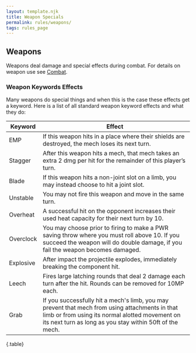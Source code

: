 ```yaml
---
layout: template.njk
title: Weapon Specials
permalink: rules/weapons/
tags: rules_page
---
```


## Weapons
Weapons deal damage and special effects during combat. For details on weapon use see [Combat]({{site_url}}/rules/combat/).

### Weapon Keywords Effects
Many weapons do special things and when this is the case these effects get a keyword.
Here is a list of all standard weapon keyword effects and what they do:

| Keyword   | Effect |
| --------- | ------ |
| EMP       | If this weapon hits in a place where their shields are destroyed, the mech loses its next turn. |
| Stagger   | After this weapon hits a mech, that mech takes an extra 2 dmg per hit for the remainder of this player’s turn. |
| Blade     | If this weapon hits a non-joint slot on a limb, you may instead choose to hit a joint slot. |
| Unstable  | You may not fire this weapon and move in the same turn. |
| Overheat  | A successful hit on the opponent increases their used heat capacity for their next turn by 10. |
| Overclock | You may choose prior to firing to make a PWR saving throw where you must roll above 10. If you succeed the weapon will do double damage, if you fail the weapon becomes damaged. |
| Explosive | After impact the projectile explodes, immediately breaking the component hit. |
| Leech     | Fires large latching rounds that deal 2 damage each turn after the hit. Rounds can be removed for 10MP each. |
| Grab      | If you successfully hit a mech's limb, you may prevent that mech from using attachments in that limb or from using its normal alotted movement on its next turn as long as you stay within 50ft of the mech. |

{.table}